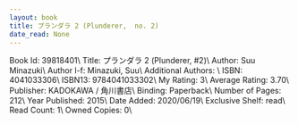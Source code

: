 ```yaml
---
layout: book
title: プランダラ 2 (Plunderer,  no. 2)
date_read: None
---
```


Book Id: 39818401\ 
Title: プランダラ 2 (Plunderer, #2)\ 
Author: Suu Minazuki\ 
Author l-f: Minazuki, Suu\ 
Additional Authors: \ 
ISBN: 4041033306\ 
ISBN13: 9784041033302\ 
My Rating: 3\ 
Average Rating: 3.70\ 
Publisher: KADOKAWA / 角川書店\ 
Binding: Paperback\ 
Number of Pages: 212\ 
Year Published: 2015\ 
Date Added: 2020/06/19\ 
Exclusive Shelf: read\ 
Read Count: 1\ 
Owned Copies: 0\ 

